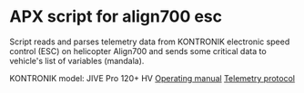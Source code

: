 # APX script for align700 esc

Script reads and parses telemetry data from KONTRONIK electronic speed control (ESC) on helicopter Align700
and sends some critical data to vehicle's list of variables (mandala).

KONTRONIK model: JIVE Pro 120+ HV
[Operating manual](https://www.kontronik.com/fileadmin/kontronik-sobek/Public/Content/Images/Content/Downloads/Anleitungen/JIVE_Pro.pdf)
[Telemetry protocol](https://www.kontronik.com/fileadmin/kontronik-sobek/Public/Content/Images/Content/Downloads/Software/Kontronik_TelMe_V4.12_1.12_EN.pdf)
